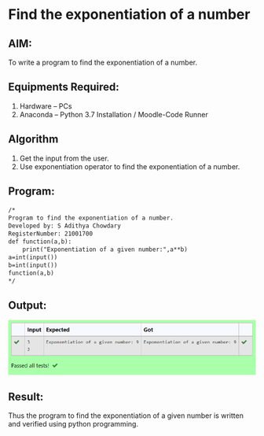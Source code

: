 # Find the exponentiation of a number

## AIM:
To write a program to find the exponentiation of a number.

## Equipments Required:
1. Hardware – PCs
2. Anaconda – Python 3.7 Installation / Moodle-Code Runner

## Algorithm
1. Get the input from the user.
2. Use exponentiation operator to find the exponentiation of a number.

## Program:
```
/*
Program to find the exponentiation of a number.
Developed by: S Adithya Chowdary
RegisterNumber: 21001700
def function(a,b):
    print("Exponentiation of a given number:",a**b)
a=int(input())
b=int(input())
function(a,b)
*/
```

## Output:
![Exponentiation](/IMAGES/img.png)

## Result:
Thus the program to find the exponentiation of a given number is written and verified using python programming.
